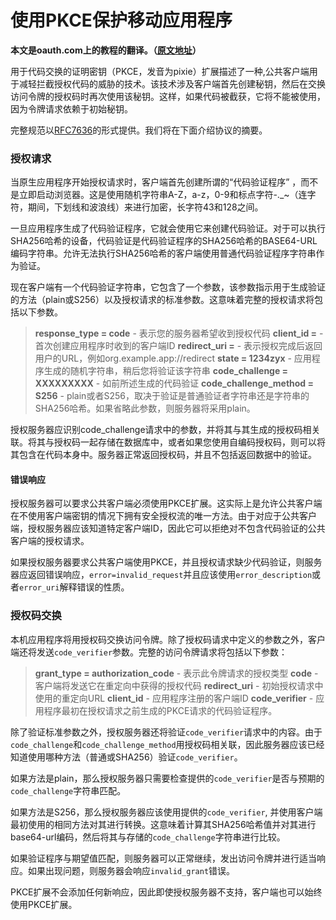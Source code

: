 # 使用PKCE保护移动应用程序

**本文是oauth.com上的教程的翻译。（[原文地址](https://www.oauth.com)）**

用于代码交换的证明密钥（PKCE，发音为pixie）扩展描述了一种,公共客户端用于减轻拦截授权代码的威胁的技术。该技术涉及客户端首先创建秘钥，然后在交换访问令牌的授权码时再次使用该秘钥。这样，如果代码被截获，它将不能被使用，因为令牌请求依赖于初始秘钥。

完整规范以[RFC7636](https://tools.ietf.org/html/rfc7636)的形式提供。我们将在下面介绍协议的摘要。

### 授权请求

当原生应用程序开始授权请求时，客户端首先创建所谓的“代码验证程序” ，而不是立即启动浏览器。这是使用随机字符串A-Z，a-z，0-9和标点字符-._~（连字符，期间，下划线和波浪线）来进行加密，长字符43和128之间。

一旦应用程序生成了代码验证程序，它就会使用它来创建代码验证。对于可以执行SHA256哈希的设备，代码验证是代码验证程序的SHA256哈希的BASE64-URL编码字符串。允许无法执行SHA256哈希的客户端使用普通代码验证程序字符串作为验证。

现在客户端有一个代码验证字符串，它包含了一个参数，该参数指示用于生成验证的方法（plain或S256）以及授权请求的标准参数。这意味着完整的授权请求将包括以下参数。

> **response_type = code** - 表示您的服务器希望收到授权代码
> **client_id =** - 首次创建应用程序时收到的客户端ID
> **redirect_uri =** - 表示授权完成后返回用户的URL，例如org.example.app://redirect
> **state = 1234zyx** - 应用程序生成的随机字符串，稍后您将验证该字符串
> **code_challenge = XXXXXXXXX** - 如前所述生成的代码验证
> **code_challenge_method = S256** - plain或者S256，取决于验证是普通验证者字符串还是字符串的SHA256哈希。如果省略此参数，则服务器将采用plain。

授权服务器应识别code_challenge请求中的参数，并将其与其生成的授权码相关联。将其与授权码一起存储在数据库中，或者如果您使用自编码授权码，则可以将其包含在代码本身中。服务器正常返回授权码，并且不包括返回数据中的验证。

#### 错误响应

授权服务器可以要求公共客户端必须使用PKCE扩展。这实际上是允许公共客户端在不使用客户端密钥的情况下拥有安全授权流的唯一方法。由于对应于公共客户端，授权服务器应该知道特定客户端ID，因此它可以拒绝对不包含代码验证的公共客户端的授权请求。

如果授权服务器要求公共客户端使用PKCE，并且授权请求缺少代码验证，则服务器应返回错误响应，`error=invalid_request`并且应该使用`error_description`或者`error_uri`解释错误的性质。

### 授权码交换

本机应用程序将用授权码交换访问令牌。除了授权码请求中定义的参数之外，客户端还将发送`code_verifier`参数。完整的访问令牌请求将包括以下参数：

> **grant_type = authorization_code** - 表示此令牌请求的授权类型
> **code** - 客户端将发送它在重定向中获得的授权代码
> **redirect_uri** - 初始授权请求中使用的重定向URL
> **client_id** - 应用程序注册的客户端ID
> **code_verifier** - 应用程序最初在授权请求之前生成的PKCE请求的代码验证程序。

除了验证标准参数之外，授权服务器还将验证`code_verifier`请求中的内容。由于`code_challenge`和`code_challenge_method`用授权码相关联，因此服务器应该已经知道使用哪种方法（普通或SHA256）验证`code_verifier`。

如果方法是plain，那么授权服务器只需要检查提供的`code_verifier`是否与预期的`code_challenge`字符串匹配。

如果方法是S256，那么授权服务器应该使用提供的`code_verifier`, 并使用客户端最初使用的相同方法对其进行转换。这意味着计算其SHA256哈希值并对其进行base64-url编码，然后将其与存储的`code_challenge`字符串进行比较。

如果验证程序与期望值匹配，则服务器可以正常继续，发出访问令牌并进行适当响应。如果出现问题，则服务器会响应`invalid_grant`错误。

PKCE扩展不会添加任何新响应，因此即使授权服务器不支持，客户端也可以始终使用PKCE扩展。